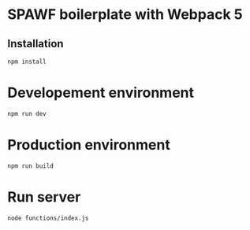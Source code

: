 # SPAWF boilerplate with Webpack 5

## Installation
```
npm install
```

# Developement environment
```
npm run dev
```

# Production environment
```
npm run build
```

# Run server
```
node functions/index.js
```